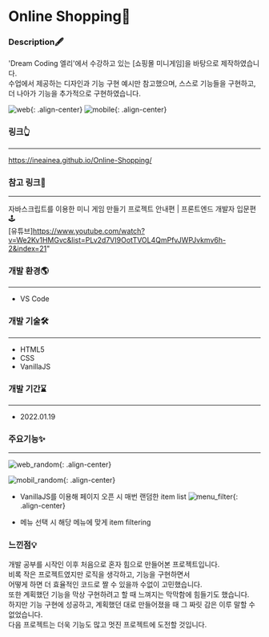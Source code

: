 # Online Shopping🛒
### Description🖋
'Dream Coding 엘리'에서 수강하고 있는 [쇼핑몰 미니게임]을 바탕으로 제작하였습니다.<br>
수업에서 제공하는 디자인과 기능 구현 예시만 참고했으며, 스스로 기능들을 구현하고, 더 나아가 기능을 추가적으로 구현하였습니다.

![web](https://user-images.githubusercontent.com/58885393/150119882-f0f40abf-96c8-48cb-a7b6-f8396e53de7b.JPG){: .align-center}
![mobile](https://user-images.githubusercontent.com/58885393/150120660-5bfd3687-6cb3-49e0-8a6b-fadcb399d294.JPG){: .align-center}

### 링크👆
---
https://ineainea.github.io/Online-Shopping/
### 참고 링크📃
---
자바스크립트를 이용한 미니 게임 만들기 프로젝트 안내편 | 프론트엔드 개발자 입문편 🕹<br>
[유튜브]https://www.youtube.com/watch?v=We2Kv1HMGvc&list=PLv2d7VI9OotTVOL4QmPfvJWPJvkmv6h-2&index=21"
### 개발 환경🌎
---
* VS Code
### 개발 기술🛠
---
* HTML5
* CSS
* VanillaJS
### 개발 기간⌛
---
* 2022.01.19
### 주요기능✨
---
![web_random](https://user-images.githubusercontent.com/58885393/150120714-fb5e1520-d71a-4ea1-92f2-650c9b2ef4b9.gif){: .align-center}

![mobil_random](https://user-images.githubusercontent.com/58885393/150120879-fa87d3e3-da4e-4ee8-935c-8f1be7aaba52.gif){: .align-center}

* VanillaJS를 이용해 페이지 오픈 시 매번 랜덤한 item list 
![menu_filter](https://user-images.githubusercontent.com/58885393/150120887-c94bb405-1a29-4dcb-9946-b1d62da129d2.gif){: .align-center}

* 메뉴 선택 시 해당 메뉴에 맞게 item filtering
### 느낀점💡
개발 공부를 시작인 이후 처음으로 혼자 힘으로 만들어본 프로젝트입니다.<br> 
비록 작은 프로젝트였지만 로직을 생각하고, 기능을 구현하면서<br>
어떻게 하면 더 효율적인 코드로 짤 수 있을까 수없이 고민했습니다.<br> 
또한 계획했던 기능을 막상 구현하려고 할 때 느껴지는 막막함에 힘들기도 했습니다.<br> 
하지만 기능 구현에 성공하고, 계획했던 대로 만들어졌을 때 그 짜릿 감은 이루 말할 수 없었습니다.<br> 
다음 프로젝트는 더욱 기능도 많고 멋진 프로젝트에 도전할 것입니다.
